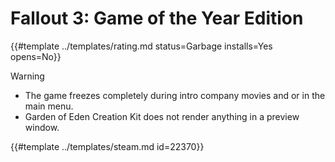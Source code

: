 # Fallout 3: Game of the Year Edition
<!-- script:Aliases [
    "Fallout 3"
] -->

{{#template ../templates/rating.md status=Garbage installs=Yes opens=No}}

> [!WARNING]
> - The game freezes completely during intro company movies and or in the main menu.
> - Garden of Eden Creation Kit does not render anything in a preview window.

{{#template ../templates/steam.md id=22370}}
